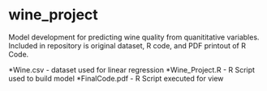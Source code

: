 # wine_project
Model development for predicting wine quality from quanititative variables.
Included in repository is original dataset, R code, and PDF printout of R Code. 

*Wine.csv - dataset used for linear regression
*Wine_Project.R - R Script used to build model
*FinalCode.pdf - R Script executed for view

